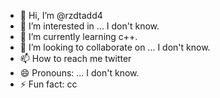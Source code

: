 - 👋 Hi, I’m @rzdtadd4
- 👀 I’m interested in ... I don't know.
- 🌱 I’m currently learning c++.
- 💞️ I’m looking to collaborate on ... I don't know.
- 📫 How to reach me twitter
- 😄 Pronouns: ... I don't know.
- ⚡ Fun fact: cc

<!---
rzdtadd4/rzdtadd4 is a ✨ special ✨ repository because its `README.md` (this file) appears on your GitHub profile.
You can click the Preview link to take a look at your changes.
--->
